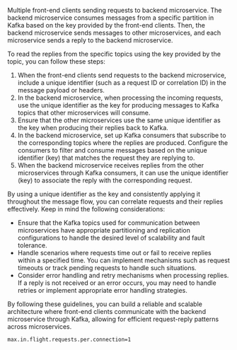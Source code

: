 Multiple front-end clients sending requests to backend microservice. 
The backend microservice consumes messages from a specific partition in Kafka based on the key provided by the front-end clients. 
Then, the backend microservice sends messages to other microservices, and each microservice sends a reply to the backend microservice.

To read the replies from the specific topics using the key provided by the topic, you can follow these steps:

1. When the front-end clients send requests to the backend microservice, include a unique identifier (such as a request ID or correlation ID) in the message payload or headers.
2. In the backend microservice, when processing the incoming requests, use the unique identifier as the key for producing messages to Kafka topics that other microservices will consume.
3. Ensure that the other microservices use the same unique identifier as the key when producing their replies back to Kafka.
4. In the backend microservice, set up Kafka consumers that subscribe to the corresponding topics where the replies are produced. Configure the consumers to filter and consume messages based on the unique identifier (key) that matches the request they are replying to.
5. When the backend microservice receives replies from the other microservices through Kafka consumers, it can use the unique identifier (key) to associate the reply with the corresponding request.

By using a unique identifier as the key and consistently applying it throughout the message flow, you can correlate requests and their replies effectively.
Keep in mind the following considerations:
- Ensure that the Kafka topics used for communication between microservices have appropriate partitioning and replication configurations to handle the desired level of scalability and fault tolerance.
- Handle scenarios where requests time out or fail to receive replies within a specified time. You can implement mechanisms such as request timeouts or track pending requests to handle such situations.
- Consider error handling and retry mechanisms when processing replies. If a reply is not received or an error occurs, you may need to handle retries or implement appropriate error handling strategies.

By following these guidelines, you can build a reliable and scalable architecture where front-end clients communicate with the backend microservice through Kafka, allowing for efficient request-reply patterns across microservices.



```max.in.flight.requests.per.connection=1```
